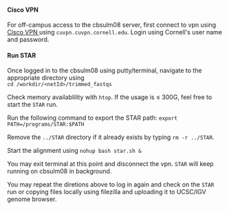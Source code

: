 #### Cisco VPN

For off-campus access to the cbsulm08 server, first connect to vpn using <a href="https://it.cornell.edu/cuvpn"> Cisco VPN </a> using `cuvpn.cuvpn.cornell.edu`. 
Login using Cornell's user name and password.  


#### Run STAR
Once logged in to the cbsulm08 using putty/terminal, navigate to the appropriate directory using <br>  `cd /workdir/<netId>/trimmed_fastqs`<br>

Check memory availablility with `htop`. If the usage is ≤ 300G, feel free to start the `STAR` run. 


Run the following command to export the STAR path:
`export PATH=/programs/STAR:$PATH` 

Remove the `../STAR` directory if it already exists by typing `rm -r ../STAR`. 

Start the alignment using ` nohup bash star.sh & `

You may exit terminal at this point and  disconnect the vpn. `STAR` will keep running on cbsulm08 in background. 

You may repeat the diretions above to log in again and check on the `STAR` run or copying files locally using filezilla and uploading it to UCSC/IGV genome browser. 




